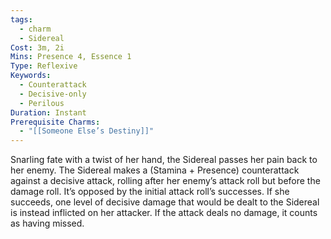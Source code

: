 ```yaml
---
tags:
  - charm
  - Sidereal
Cost: 3m, 2i
Mins: Presence 4, Essence 1
Type: Reflexive
Keywords:
  - Counterattack
  - Decisive-only
  - Perilous
Duration: Instant
Prerequisite Charms:
  - "[[Someone Else’s Destiny]]"
---
```

Snarling fate with a twist of her hand, the Sidereal passes her pain back to her enemy. The Sidereal makes a (Stamina + Presence) counterattack against a decisive attack, rolling after her enemy’s attack roll but before the damage roll. It’s opposed by the initial attack roll’s successes. If she succeeds, one level of decisive damage that would be dealt to the Sidereal is instead inflicted on her attacker. If the attack deals no damage, it counts as having missed.